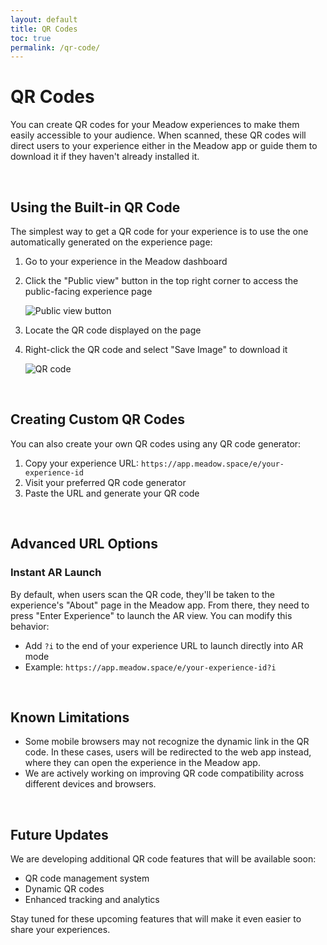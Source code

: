 ```yaml
---
layout: default
title: QR Codes
toc: true
permalink: /qr-code/
---
```


# QR Codes

You can create QR codes for your Meadow experiences to make them easily accessible to your audience. When scanned, these QR codes will direct users to your experience either in the Meadow app or guide them to download it if they haven't already installed it.

<br>

## Using the Built-in QR Code

The simplest way to get a QR code for your experience is to use the one automatically generated on the experience page:

1. Go to your experience in the Meadow dashboard
2. Click the "Public view" button in the top right corner to access the public-facing experience page

    ![Public view button](../images/experience-dashboard-view.webp)

3. Locate the QR code displayed on the page
4. Right-click the QR code and select "Save Image" to download it

    ![QR code](../images/experience-public-view.webp)

<br>

## Creating Custom QR Codes

You can also create your own QR codes using any QR code generator:

1. Copy your experience URL: `https://app.meadow.space/e/your-experience-id`
2. Visit your preferred QR code generator
3. Paste the URL and generate your QR code

<br>

## Advanced URL Options

### Instant AR Launch

By default, when users scan the QR code, they'll be taken to the experience's "About" page in the Meadow app. From there, they need to press "Enter Experience" to launch the AR view. You can modify this behavior:

- Add `?i` to the end of your experience URL to launch directly into AR mode
- Example: `https://app.meadow.space/e/your-experience-id?i`

<br>

## Known Limitations

- Some mobile browsers may not recognize the dynamic link in the QR code. In these cases, users will be redirected to the web app instead, where they can open the experience in the Meadow app.
- We are actively working on improving QR code compatibility across different devices and browsers.

<br>

## Future Updates

We are developing additional QR code features that will be available soon:
- QR code management system
- Dynamic QR codes
- Enhanced tracking and analytics

Stay tuned for these upcoming features that will make it even easier to share your experiences.